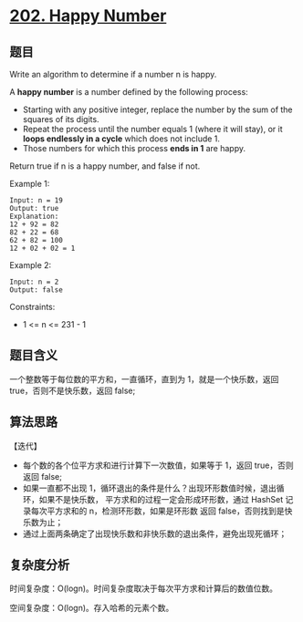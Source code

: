 # [202. Happy Number](https://leetcode.com/problems/intersection-of-two-arrays/)

## 题目

Write an algorithm to determine if a number n is happy.

A **happy number** is a number defined by the following process:
- Starting with any positive integer, replace the number by the sum of the squares of its digits.
- Repeat the process until the number equals 1 (where it will stay), or it **loops endlessly in a cycle** which does not include 1.
- Those numbers for which this process **ends in 1** are happy.

Return true if n is a happy number, and false if not.

Example 1:
```
Input: n = 19
Output: true
Explanation:
12 + 92 = 82
82 + 22 = 68
62 + 82 = 100
12 + 02 + 02 = 1
```

Example 2:
```
Input: n = 2
Output: false
```

Constraints:
- 1 <= n <= 231 - 1

## 题目含义

一个整数等于每位数的平方和，一直循环，直到为 1，就是一个快乐数，返回 true，否则不是快乐数，返回 false;

## 算法思路

【迭代】

- 每个数的各个位平方求和进行计算下一次数值，如果等于 1，返回 true，否则返回 false;
- 如果一直都不出现 1，循环退出的条件是什么？出现环形数值时候，退出循环，如果不是快乐数，
平方求和的过程一定会形成环形数，通过 HashSet 记录每次平方求和的 n，检测环形数，如果是环形数
返回 false，否则找到是快乐数为止；
- 通过上面两条确定了出现快乐数和非快乐数的退出条件，避免出现死循环；

## 复杂度分析

时间复杂度：O(logn)。时间复杂度取决于每次平方求和计算后的数值位数。

空间复杂度：O(logn)。存入哈希的元素个数。